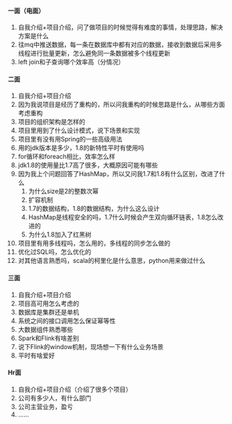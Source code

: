 #### 一面（电面）

1. 自我介绍+项目介绍，问了做项目的时候觉得有难度的事情，处理思路，解决方案是什么
2. 往mq中推送数据，每一条在数据库中都有对应的数据，接收到数据后采用多线程进行批量更新，怎么避免同一条数据被多个线程更新
3. left join和子查询哪个效率高（分情况）

#### 二面

1. 自我介绍+项目介绍
2. 因为我说项目是经历了重构的，所以问我重构的时候思路是什么，从哪些方面考虑重构
3. 项目的组织架构是怎样的
4. 项目里用到了什么设计模式，说下场景和实现
5. 项目里有没有用Spring的一些高级用法
6. 用的jdk版本是多少，1.8的新特性平时有使用吗
7. for循环和foreach相比，效率怎么样
8. jdk1.8的使用量比1.7高了很多，大概原因可能有哪些
9. 因为我上个问题回答了HashMap，所以又问我1.7和1.8有什么区别，改进了什么
   1. 为什么size是2的整数次幂
   2. 扩容机制
   3. 1.7的数据结构，1.8的数据结构，为什么这么设计
   4. HashMap是线程安全的吗，1.7什么时候会产生双向循环链表，1.8怎么改进的
   5. 为什么1.8加入了红黑树
10. 项目里有用多线程吗，怎么用的，多线程的同步怎么做的
11. 优化过SQL吗，怎么优化的
12. 对其他语言熟悉吗，scala的柯里化是什么意思，python用来做过什么

#### 三面

1. 自我介绍+项目介绍
2. 项目高可用怎么考虑的
3. 数据库是集群还是单机
4. 系统之间的接口调用怎么保证幂等性
5. 大数据组件熟悉哪些
6. Spark和Flink有啥差别
7. 说下Flink的window机制，现场想一下有什么业务场景
8. 平时有啥爱好

#### Hr面

1. 自我介绍+项目介绍（介绍了很多个项目）
2. 公司有多少人，有什么部门
3. 公司主营业务，盈亏
4. ......

